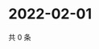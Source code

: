 # 2022-02-01

共 0 条

<!-- BEGIN WEIBO -->
<!-- 最后更新时间 Tue Feb 01 2022 10:21:11 GMT+0800 (China Standard Time) -->

<!-- END WEIBO -->
